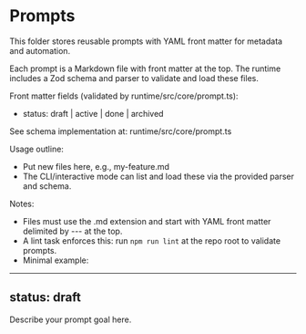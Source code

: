 # Prompts

This folder stores reusable prompts with YAML front matter for metadata and automation.

Each prompt is a Markdown file with front matter at the top. The runtime includes a Zod schema and parser to validate and load these files.

Front matter fields (validated by runtime/src/core/prompt.ts):
- status: draft | active | done | archived

See schema implementation at: runtime/src/core/prompt.ts

Usage outline:
- Put new files here, e.g., my-feature.md
- The CLI/interactive mode can list and load these via the provided parser and schema.

Notes:
- Files must use the .md extension and start with YAML front matter delimited by --- at the top.
- A lint task enforces this: run `npm run lint` at the repo root to validate prompts.
- Minimal example:

---
status: draft
---

Describe your prompt goal here.
